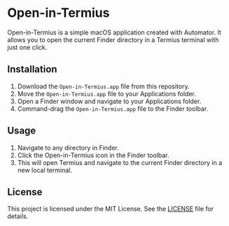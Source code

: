 # Open-in-Termius

Open-in-Termius is a simple macOS application created with Automator. It allows you to open the current Finder directory in a Termius terminal with just one click.

## Installation

1. Download the `Open-in-Termius.app` file from this repository.
2. Move the `Open-in-Termius.app` file to your Applications folder.
3. Open a Finder window and navigate to your Applications folder.
4. Command-drag the `Open-in-Termius.app` file to the Finder toolbar.

## Usage

1. Navigate to any directory in Finder.
2. Click the Open-in-Termius icon in the Finder toolbar.
3. This will open Termius and navigate to the current Finder directory in a new local terminal.

## License

This project is licensed under the MIT License. See the [LICENSE](LICENSE) file for details.
